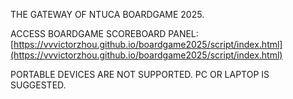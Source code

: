 THE GATEWAY OF NTUCA BOARDGAME 2025.

ACCESS BOARDGAME SCOREBOARD PANEL: [https://vvvictorzhou.github.io/boardgame2025/script/index.html](https://vvvictorzhou.github.io/boardgame2025/script/index.html)

PORTABLE DEVICES ARE NOT SUPPORTED. PC OR LAPTOP IS SUGGESTED.
